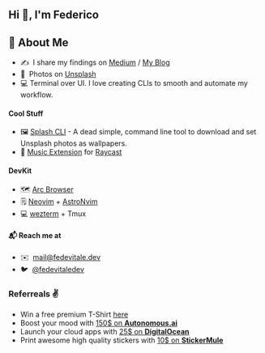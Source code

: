 ## Hi 👋, I'm Federico

## 👾 About Me
- ✍️ &nbsp;I share my findings on [Medium](https://medium.com/@fedevitale) / [My Blog](https://untitled.dev)
- 📸 &nbsp;Photos on [Unsplash](https://unsplash.com/@fedevitale)
- 💻 Terminal over UI. I love creating CLIs to smooth and automate my workflow.

#### Cool Stuff
- 🖼 [Splash CLI][splash-cli] - A dead simple, command line tool to download and set Unsplash photos as wallpapers.
- 🎵 [Music Extension][music-ext] for [Raycast][raycast]

#### DevKit
- 🗺 [Arc Browser](https://arc.net)
- 🗒️ [Neovim][neovim] + [AstroNvim][astronvim]
- 💻 [wezterm][wezterm] + Tmux

#### 📬 Reach me at
- ✉️ &nbsp;[mail@fedevitale.dev](mailto:mail@fedevitale.dev) <br/>
- 🐦 &nbsp;[@fedevitaledev](https://twitter.com/fedevitaledev/) <br/>

### Referreals ✌️
- Win a free premium T-Shirt [here](https://api.daily.dev/get?r=fedevitaledev)
- Boost your mood with [150$ on **Autonomous.ai**](https://bit.ly/3iFXdcn) <br />
- Launch your cloud apps with [25$ on **DigitalOcean**](https://m.do.co/c/f88cef1a6e56) <br/>
- Print awesome high quality stickers with [10$ on **StickerMule**](https://www.stickermule.com/it/unlock?ref_id=6392580701&utm_medium=link&utm_source=invite)

[oh-my-zsh]: https://github.com/ohmyzsh/ohmyzsh
[powerlevel10k]: https://github.com/romkatv/powerlevel10k
[iterm]: https://iterm2.com
[wezterm]: https://github.com/wez/wezterm
[firefox-dev]: https://www.mozilla.org/en-US/firefox/developer/
[splash-cli]: https://splash-cli.app
[music-ext]: https://www.raycast.com/fedevitaledev/music#install
[raycast]: https://www.raycast.com/
[neovim]: https://github.com/neovim/neovim
[astronvim]: https://astronvim.github.io
[alacritty]: https://alacritty.org 
